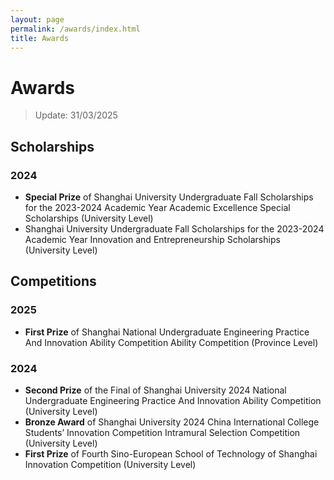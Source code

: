 ```yaml
---
layout: page
permalink: /awards/index.html
title: Awards
---
```


# Awards
> Update: 31/03/2025

## Scholarships
### 2024
- **Special Prize** of Shanghai University Undergraduate Fall Scholarships for the 2023-2024 Academic Year Academic Excellence Special Scholarships (University Level)
- Shanghai University Undergraduate Fall Scholarships for the 2023-2024 Academic Year Innovation and Entrepreneurship Scholarships (University Level)

## Competitions
### 2025
- **First Prize** of Shanghai National Undergraduate Engineering Practice And Innovation Ability Competition Ability Competition (Province Level)

### 2024
- **Second Prize** of the Final of Shanghai University 2024 National Undergraduate Engineering Practice And Innovation Ability Competition (University Level)
- **Bronze Award** of Shanghai University 2024 China International College Students’ Innovation Competition Intramural Selection Competition (University Level)
- **First Prize** of Fourth Sino-European School of Technology of Shanghai Innovation Competition (University Level)
